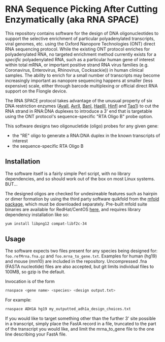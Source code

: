 # RNA Sequence Picking After Cutting Enzymatically (aka RNA SPACE)

This repository contains software for the design of DNA oligonucleotides to support the selective enrichment of particular polyadenylated transcripts, viral genomes, etc. using the Oxford Nanopore Technologies (ONT) direct RNA sequencing protocol.  While the existing ONT protocol enriches for polyadenylated RNA, no targeted enrichment method currently exists for a *specific* polyadenylated RNA, such as a particular human gene of interest within total mRNA, or important positive strand RNA virus families (e.g. Coronavirus, Enterovirus, Rhinovirus, Cocksackie)) in human clinical samples. The ability to enrich for a small number of transcripts may become increasingly important as nanopore sequencing happens at smaller (less expensive) scale, either through barcode multiplexing or official direct RNA support on the Flongle device.

The RNA SPACE protocol takes advantage of the unusual property of six DNA restriction enzymes ([AvaII](https://www.neb.com/products/r0153-avaii), [AvrII](https://www.neb.com/products/r0174-avrii), [BanI](https://www.neb.com/products/r0118-bani), [HaeIII](https://www.neb.com/products/r0108-haeiii), [HinfI](https://www.neb.com/products/r0108-haeiii) and [Taq1](https://www.neb.com/products/r0155-hinfi)) to cut the RNA strand in RNA:DNA duplexes to introduce a 3' end that is targetable using the ONT protocol's sequence-specific "RTA Oligo B" probe option.

This software designs two oligonucletide (oligo) probes for any given gene:

  * the "RE" oligo to generate a RNA:DNA duplex in the known transcripts of interest
  * the sequence-specific RTA Oligo B 

## Installation

The software itself is a fairly simple Perl script, with no library dependencies, and so should work out of the box on most Linux systems. BUT...

The designed oligos are checked for undesireable features such as hairpin or dimer formation by using the third party software quikfold from the [mfold package](http://unafold.rna.albany.edu/?q=mfold/download-mfold), which must be downloaded separately. Pre-built mfold suite binaries are available for RedHat/CentOS [here](http://unafold.rna.albany.edu/download/mfold-3.5-Cross-RedHat-binaries.tar.gz), and requires library dependency installation like so:

```bash
yum install libpng12 compat-libf2c-34
```

## Usage

The software expects two files present for any species being designed for: `foo.refMrna.fna.gz` and `foo.mrna_to_gene.txt`. Examples for human (hg19) and mouse (mm10) are included in the repository. Uncompressed .fna (FASTA nucleotide) files are also accepted, but git limits individual files to 100MB, so gzip is the default. 

Invocation is of the form

```bash
rnaspace <gene name> <species> <design output.txt>
```

For example:

```bash
rnaspace ADH1A hg19 my_outputted_adh1a_design_choices.txt
```

If you would like to target something other than the further 3' site possible in a transcript, simply place the FastA record in a file, truncated to the part of the transcript you would like, and limit the mrna_to_gene file to the one line describing your FastA file.
